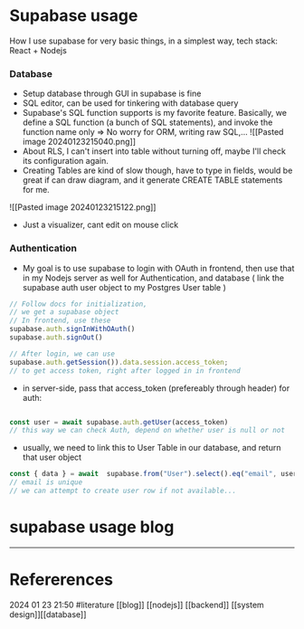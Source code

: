 # Supabase usage
How I use supabase for very basic things, in a simplest way, tech stack: React + Nodejs

### Database
- Setup database through GUI in supabase is fine
- SQL editor, can be used for tinkering with database query
- Supabase's SQL function supports is my favorite feature. Basically, we define a SQL function (a bunch of SQL statements), and invoke the function name only 
=> No worry for ORM, writing raw SQL,... 
![[Pasted image 20240123215040.png]]
- About RLS, I can't insert into table without turning off, maybe I'll check its configuration again.
- Creating Tables are kind of slow though, have to type in fields, would be great if can draw diagram, and it generate CREATE TABLE statements for me. 

 ![[Pasted image 20240123215122.png]]
- Just a visualizer, cant edit on mouse click  


### Authentication
- My goal is to use supabase to login with OAuth in frontend, then use that in my Nodejs server as well for Authentication, and database ( link the supabase auth user object to my Postgres User table ) 
```js
// Follow docs for initialization, 
// we get a supabase object
// In frontend, use these 
supabase.auth.signInWithOAuth()
supabase.auth.signOut()

// After login, we can use 
supabase.auth.getSession()).data.session.access_token;
// to get access token, right after logged in in frontend


```
- in server-side, pass that access_token (prefereably through header) for auth:
```js

const user = await supabase.auth.getUser(access_token) 
// this way we can check Auth, depend on whether user is null or not 
```

- usually, we need to link this to User Table in our database, and return that user object
```js
const { data } = await  supabase.from("User").select().eq("email", user.email);
// email is unique
// we can attempt to create user row if not available... 
``` 


 










# supabase usage blog
--- 
# Refererences 




2024 01 23 21:50
#literature [[blog]] [[nodejs]] [[backend]] [[system design]][[database]]